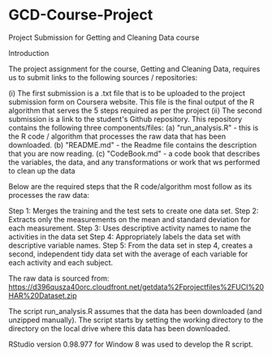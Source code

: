 GCD-Course-Project
==================

Project Submission for Getting and Cleaning Data course

Introduction

The project assignment for the course, Getting and Cleaning Data, requires us to submit links to the following sources / repositories:

(i) The first submission is a .txt file that is to be uploaded to the project submission form on Coursera website. This file is the final output of the R algorithm that serves the 5 steps required as per the project
(ii) The second submission is a link to the student's Github repository. This repository contains the following three components/files:
	(a) "run_analysis.R" - this is the R code / algorithm that processes the raw data that has been downloaded.
	(b) "README.md" - the Readme file contains the description that you are now reading.
	(c) "CodeBook.md" - a code book that describes the variables, the data, and any transformations or work that ws performed to clean up the data

Below are the required steps that the R code/algorithm most follow as its processes the raw data:

Step 1: Merges the training and the test sets to create one data set.
Step 2: Extracts only the measurements on the mean and standard deviation for each measurement. 
Step 3: Uses descriptive activity names to name the activities in the data set
Step 4: Appropriately labels the data set with descriptive variable names. 
Step 5: From the data set in step 4, creates a second, independent tidy data set with the average of each variable for each activity and each subject.

The raw data is sourced from: https://d396qusza40orc.cloudfront.net/getdata%2Fprojectfiles%2FUCI%20HAR%20Dataset.zip

The script run_analysis.R assumes that the data has been downloaded (and unzipped manually). The script starts by setting the working directory to the directory on the local drive where this data has been downloaded. 

RStudio version 0.98.977 for Window 8 was used to develop the R script. 



